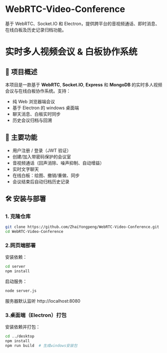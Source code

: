 # WebRTC-Video-Conference
基于 WebRTC、Socket.IO 和 Electron，提供跨平台的音视频通话、即时消息、在线白板及历史记录归档功能。

# 实时多人视频会议 & 白板协作系统

## 🚀 项目概述
本项目是一款基于 **WebRTC**, **Socket.IO**, **Express** 和 **MongoDB** 的实时多人视频会议与在线白板协作系统。支持：
- 纯 Web 浏览器端会议
- 基于 Electron 的 windows 桌面端
- 聊天消息、白板实时同步
- 历史会议归档与回溯

## 🌟 主要功能
- 用户注册 / 登录（JWT 验证）
- 创建/加入带密码保护的会议室
- 音视频通话（回声消除、噪声抑制、自动增益）
- 实时文字聊天
- 在线白板：绘图、撤销/重做、同步
- 会议结束后自动归档历史记录

## 🛠 安装与部署

### 1. 克隆仓库
```bash
git clone https://github.com/ZhaiYongpeng/WebRTC-Video-Conference.git
cd WebRTC-Video-Conference
```

### 2.网页端部署
安装依赖：
```bash
cd server
npm install
```

启动服务：
```bash
node server.js
```
服务器默认监听 http://localhost:8080

### 3.桌面端（Electron）打包
安装依赖并打包：
```bash
cd ../desktop
npm install
npm run build  # 生成windows安装包
```
